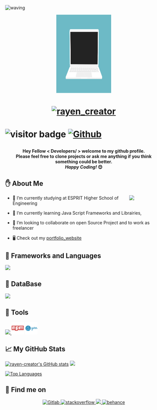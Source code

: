  ![waving](https://capsule-render.vercel.app/api?type=waving&height=90&color=gradient)
<p align="center">
 
  <img src="https://github.com/rayen-creator/rayen-creator/blob/main/code.gif" width="35%" height="250px">
</p>
<h1 align="center">
<a href="https://github.com/rayen_creator">
    <img src="https://readme-typing-svg.herokuapp.com/?font=Caveat&size=36&color=157DEC&center=true&vCenter=true&lines=Hey+there%2C+I%27m+Rayen;Developer" alt="rayen_creator" /></a>
<h1/> 

![visitor badge](https://visitor-badge.glitch.me/badge?page_id=rayen-creator.visitor-badge)
[![Github](https://img.shields.io/github/followers/rayen-creator?label=Follow&style=social)](https://github.com/rayen-creator)

<h4 align="center">
Hey Fellow < Developers/ > welcome to my github profile. <br>
Please feel free to clone projects or ask me anything if you think something could be better. <br>
<i>Happy Coding!</i> 😊
</h4> 

## :hand: About Me 

<!-- <img width="55%" align="right" alt="Github" src="https://raw.githubusercontent.com/onimur/.github/master/.resources/git-header.svg" /> -->
<img width="21%" align="right" src="https://github.com/mayankchaudhary26/Cool-Readme-ideas/blob/master/data/night%20code.gif" />

- 🔭 I’m currently studying at ESPRIT Higher School of Engineering
  
- 🌱 I’m currently learning Java Script Frameworks and Librairies, 
  
- 👯 I’m looking to collaborate on open Source Project and to work as freelancer


 - 🖥 Check out my  <a href="https://rayen-creator.github.io/my-portfolio/" target="_blank"> portfolio_website </a>
  

## 🚀 Frameworks and Languages

<a href="https://skillicons.dev">
    <img src="https://skillicons.dev/icons?i=html,css,sass,tailwindcss,bootstrap,angular,react,express,nodejs,nestjs,spring," />
  </a>
</p>


## :closed_book: DataBase
<p>
<a href="https://skillicons.dev">
    <img src="https://skillicons.dev/icons?i=mysql,sqlite,mongodb,postgres" />
  </a>
<p>

## :wrench: Tools

<p>

 <a href="https://skillicons.dev">
    <img src="https://skillicons.dev/icons?i=vscode,idea,xd,gitlab,github,git,maven,graphql,postman,linux,vite,docker,jenkins" />
  </a>
  <img src="https://github.com/devicons/devicon/blob/master/icons/npm/npm-original-wordmark.svg" alt="npm" width="40" height="40"/>
  <img src="https://github.com/devicons/devicon/blob/master/icons/yarn/yarn-original-wordmark.svg" alt="yarn" width="40" height="40"/>
<p>

## :chart_with_upwards_trend: My GitHub Stats
   
 <a href="https://github.com/rayen-creator"><img src="https://github-readme-stats.vercel.app/api?username=rayen-creator&show_icons=true&hide=&count_private=true&title_color=0891b2&text_color=ffffff&icon_color=0891b2&bg_color=1c1917&hide_border=true&show_icons=true" alt="rayen-creator's GitHub stats" /></a> <a href="http://www.github.com/rayen-creator"><img src="https://github-readme-streak-stats.herokuapp.com/?user=rayen-creator&stroke=ffffff&background=1c1917&ring=0891b2&fire=0891b2&currStreakNum=ffffff&currStreakLabel=0891b2&sideNums=ffffff&sideLabels=ffffff&dates=ffffff&hide_border=true" /></a>
 
   <a href="https://github.com/rayen-creator" align="left">
      <img src="https://github-readme-stats.vercel.app/api/top-langs/?username=rayen-creator&langs_count=10&title_color=0891b2&text_color=ffffff&icon_color=0891b2&bg_color=1c1917&hide_border=true&locale=en&custom_title=Top%20%Languages" alt="Top Languages" />
   </a>

## :mag_right: Find me on

<div align="center">
  <a href="https://gitlab.com/Rayen_Oueslati26" target="_blank">
   <img alt="Gitlab" src="https://img.shields.io/badge/GitLab-330F63?style=for-the-badge&logo=gitlab&logoColor=white" />
</a>
   <a href="https://stackoverflow.com/users/13732946/rayen-oueslati">
   <img alt="stackoverflow" src="https://img.shields.io/badge/Stack_Overflow-FE7A16?style=for-the-badge&logo=stack-overflow&logoColor=white" />
</a>
<a href="https://www.linkedin.com/in/rayen-oueslati-72a55b1b0/">
   <img src="https://img.shields.io/badge/LinkedIn-0077B5?style=for-the-badge&logo=linkedin&logoColor=white"/>
</a>
 <a href="https://www.behance.net/rayenoueslati">
   <img alt="behance" src="https://img.shields.io/badge/Behance-0054F7?style=for-the-badge&logo=behance&logoColor=white" />
</a>

</div>


<!--
Full-Stack+Web+Developer
**rayen-creator/rayen-creator** is a ✨ _special_ ✨ repository because its `README.md` (this file) appears on your GitHub profile.

Here are some ideas to get you started:
<a href="https://reactjs.org/" target="_blank"> 
<img src="https://raw.githubusercontent.com/devicons/devicon/master/icons/react/react-original-wordmark.svg" alt="react" width="40" height="40"/> 
</a>
<a href="https://firebase.google.com/" target="_blank">
    <img src="https://www.vectorlogo.zone/logos/firebase/firebase-icon.svg" alt="firebase" width="40" height="40"/>
</a>
- 🔭 I’m currently working on ...
- 🌱 I’m currently learning ...
- 👯 I’m looking to collaborate on ...
- 🤔 I’m looking for help with ...
- 💬 Ask me about ...
- 📫 How to reach me: ...
- 😄 Pronouns: ...
- ⚡ Fun fact: ...
-->
